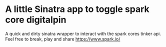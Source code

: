 A little Sinatra app to toggle spark core digitalpin
============
A quick and dirty sinatra wrapper to interact with the spark cores tinker api.
Feel free to break, play and share
https://www.spark.io/